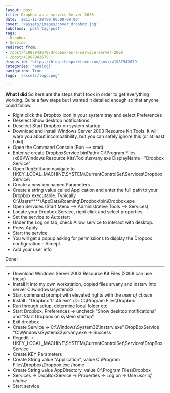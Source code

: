 ```yaml
---
layout: post
title: Dropbox as a service Server 2008
date: '2011-11-28T00:00:00-08:00'
cover: '/assets/images/cover_dropbox.jpg'
subclass: 'post tag-post'
tags:
- Dropbox
- Service
redirect_from:
- /post/41987942679/dropbox-as-a-service-server-2008
- /post/41987942679
disqus_id: 'https://blog.thesparktree.com/post/41987942679'
categories: 'analogj'
navigation: True
logo: '/assets/logo.png'

---
```


**What I did**
So here are the steps that I took in order to get everything working. Quite a few steps but I wanted it detailed enough so that anyone could follow.

- Right click the Dropbox icon in your system tray and select Preferences
- Deselect Show desktop notifications
- Deselect Start Dropbox on system startup
- Download and install Windows Server 2003 Resource Kit Tools. It will warn you about incompatibility, but you can safely ignore this (or at least I did).
- Open the Command Console (Run –&gt; cmd).
- Enter sc create DropboxService binPath= C:\Program Files (x86)\Windows Resource Kits\Tools\srvany.exe DisplayName= "Dropbox Service"
- Open RegEdit and navigate to HKEY_LOCAL_MACHINE\SYSTEM\CurrentControlSet\Services\DropboxService\
- Create a new key named Parameters
- Create a string value called Application and enter the full path to your Dropbox executable. Typically C:\Users\****\AppData\Roaming\Dropbox\bin\Dropbox.exe
- Open Services (Start Menu –&gt; Administrative Tools –&gt; Services)
- Locate your Dropbox Service, right click and select properties.
- Set the service to Autostart
- Under the Log on tab, check Allow service to interact with desktop.
- Press Apply
- Start the service
- You will get a popup asking for permissions to display the Dropbox configuration - Accept.
- Add your user info

Done!

<hr>

- Download Windows Server 2003 Resource Kit Files (2008 can use these)
- Install it into my own workstation, copied files srvany and instsrv into server C:\windows\system32
- Start command prompt with elevated rights with the *user of choice*
- Install : "Dropbox 1.1.45.exe" /D=C:\Program Files\Dropbox
- Run through setup, determine local folder etc
- Start Dropbox, Preferences -&gt; uncheck "Show desktop notifications" and "Start Dropbox on system startup"
- Exit dropbox
- Create Service -&gt; C:\Windows\System32\instsrv.exe" DropBoxService "C:\Windows\System32\srvany.exe -&gt; Success
- Regedit -&gt; HKEY_LOCAL_MACHINE\SYSTEM\CurrentControlSet\Services\DropBoxService
- Create KEY Parameters
- Create String value "Application", value C:\Program Files\Dropbox\Dropbox.exe /home
- Create String value AppDirectory, value C:\Program Files\Dropbox
- Services -&gt; DropBoxService -&gt; Properties -&gt; Log on -&gt; Use *user of choice*
- Start service
